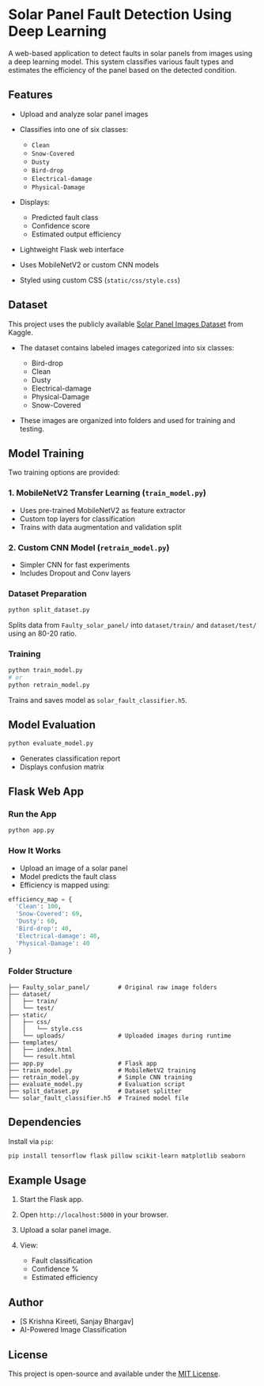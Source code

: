 # Solar Panel Fault Detection Using Deep Learning

A web-based application to detect faults in solar panels from images using a deep learning model. This system classifies various fault types and estimates the efficiency of the panel based on the detected condition.

## Features

* Upload and analyze solar panel images
* Classifies into one of six classes:

  * `Clean`
  * `Snow-Covered`
  * `Dusty`
  * `Bird-drop`
  * `Electrical-damage`
  * `Physical-Damage`
* Displays:

  * Predicted fault class
  * Confidence score
  * Estimated output efficiency
* Lightweight Flask web interface
* Uses MobileNetV2 or custom CNN models
* Styled using custom CSS (`static/css/style.css`)

## Dataset

This project uses the publicly available [Solar Panel Images Dataset](https://www.kaggle.com/datasets/pythonafroz/solar-panel-images) from Kaggle.

* The dataset contains labeled images categorized into six classes:

  * Bird-drop
  * Clean
  * Dusty
  * Electrical-damage
  * Physical-Damage
  * Snow-Covered

* These images are organized into folders and used for training and testing.

## Model Training

Two training options are provided:

### 1. MobileNetV2 Transfer Learning (`train_model.py`)

* Uses pre-trained MobileNetV2 as feature extractor
* Custom top layers for classification
* Trains with data augmentation and validation split

### 2. Custom CNN Model (`retrain_model.py`)

* Simpler CNN for fast experiments
* Includes Dropout and Conv layers

### Dataset Preparation

```bash
python split_dataset.py
```

Splits data from `Faulty_solar_panel/` into `dataset/train/` and `dataset/test/` using an 80-20 ratio.

### Training

```bash
python train_model.py
# or
python retrain_model.py
```

Trains and saves model as `solar_fault_classifier.h5`.

## Model Evaluation

```bash
python evaluate_model.py
```

* Generates classification report
* Displays confusion matrix

## Flask Web App

### Run the App

```bash
python app.py
```

### How It Works

* Upload an image of a solar panel
* Model predicts the fault class
* Efficiency is mapped using:

```python
efficiency_map = {
  'Clean': 100,
  'Snow-Covered': 69,
  'Dusty': 60,
  'Bird-drop': 40,
  'Electrical-damage': 40,
  'Physical-Damage': 40
}
```

### Folder Structure

```
├── Faulty_solar_panel/        # Original raw image folders
├── dataset/
│   ├── train/
│   └── test/
├── static/
│   ├── css/
│   │   └── style.css
│   └── uploads/               # Uploaded images during runtime
├── templates/
│   ├── index.html
│   └── result.html
├── app.py                     # Flask app
├── train_model.py             # MobileNetV2 training
├── retrain_model.py           # Simple CNN training
├── evaluate_model.py          # Evaluation script
├── split_dataset.py           # Dataset splitter
└── solar_fault_classifier.h5  # Trained model file
```

## Dependencies

Install via `pip`:

```bash
pip install tensorflow flask pillow scikit-learn matplotlib seaborn
```

## Example Usage

1. Start the Flask app.
2. Open `http://localhost:5000` in your browser.
3. Upload a solar panel image.
4. View:

   * Fault classification
   * Confidence %
   * Estimated efficiency

## Author

* \[S Krishna Kireeti, Sanjay Bhargav]
* AI-Powered Image Classification

## License

This project is open-source and available under the [MIT License](LICENSE).
